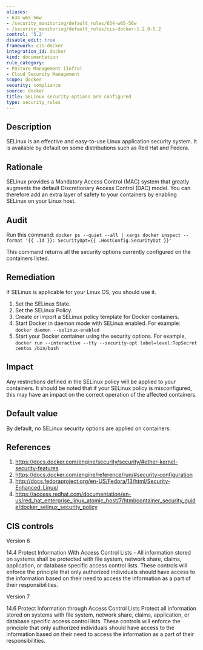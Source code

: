 ```yaml
---
aliases:
- 634-w65-56w
- /security_monitoring/default_rules/634-w65-56w
- /security_monitoring/default_rules/cis-docker-1.2.0-5.2
control: '5.2'
disable_edit: true
framework: cis-docker
integration_id: docker
kind: documentation
rule_category:
- Posture Management (Infra)
- Cloud Security Management
scope: docker
security: compliance
source: docker
title: SELinux security options are configured
type: security_rules
---
```


## Description

SELinux is an effective and easy-to-use Linux application security system. It is available by default on some distributions such as Red Hat and Fedora.

## Rationale

SELinux provides a Mandatory Access Control (MAC) system that greatly augments the default Discretionary Access Control (DAC) model. You can therefore add an extra layer of safety to your containers by enabling SELinux on your Linux host.

## Audit

Run this command: `docker ps --quiet --all | xargs docker inspect --format '{{ .Id }}: SecurityOpt={{ .HostConfig.SecurityOpt }}'` 

This command returns all the security options currently configured on the containers listed.

## Remediation

If SELinux is applicable for your Linux OS, you should use it.

1. Set the SELinux State.
2. Set the SELinux Policy.
3. Create or import a SELinux policy template for Docker containers.
4. Start Docker in daemon mode with SELinux enabled. For example: `docker daemon --selinux-enabled`
5. Start your Docker container using the security options. For example, `docker run --interactive --tty --security-opt label=level:TopSecret centos /bin/bash`

## Impact

Any restrictions defined in the SELinux policy will be applied to your containers. It should be noted that if your SELinux policy is misconfigured, this may have an impact on the correct operation of the affected containers.

## Default value

By default, no SELinux security options are applied on containers.

## References

1. https://docs.docker.com/engine/security/security/#other-kernel-security-features
2. https://docs.docker.com/engine/reference/run/#security-configuration
3. http://docs.fedoraproject.org/en-US/Fedora/13/html/Security-Enhanced_Linux/
4. https://access.redhat.com/documentation/en-us/red_hat_enterprise_linux_atomic_host/7/html/container_security_guide/docker_selinux_security_policy

## CIS controls

Version 6

14.4 Protect Information With Access Control Lists - All information stored on systems shall be protected with file system, network share, claims, application, or database specific access control lists. These controls will enforce the principle that only authorized individuals should have access to the information based on their need to access the information as a part of their responsibilities.

Version 7

14.6 Protect Information through Access Control Lists Protect all information stored on systems with file system, network share, claims, application, or database specific access control lists. These controls will enforce the principle that only authorized individuals should have access to the information based on their need to access the information as a part of their responsibilities.
